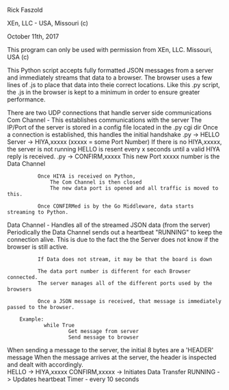 Rick Faszold

XEn, LLC - USA, Missouri (c)

October 11th, 2017

This program can only be used with permission from XEn, LLC.  Missouri, USA  (c)

This Python script accepts fully formatted JSON messages from a server and
immediately streams that data to a browser.  The browser uses a few lines of
.js to place that data into theie correct locations.  Like this .py script, the .js
in the browser is kept to a minimum in order to ensure greater performance.

There are two UDP connections that handle server side communications
   Com Channel - This establishes communications with the server 
		The IP/Port of the server is stored in a config file located in the .py cgi dir
		Once a connection is established, this handles the initial handshake
              .py -> HELLO
              Server -> HIYA,xxxxx   (xxxxx = some Port Number)
                  If there is no HIYA,xxxxx, the server is not running
                  HELLO is resent every x seconds until a valid HIYA reply is received.
              .py -> CONFIRM,xxxxx
                      This new Port xxxxx number is the Data Channel

              Once HIYA is received on Python,
                  The Com Channel is then closed
                  The new data port is opened and all traffic is moved to this.
                  
              Once CONFIRMed is by the Go Middleware, data starts streaming to Python.

   Data Channel - Handles all of the streamed JSON data (from the server)
              Periodically the Data Channel sends out a heartbeat "RUNNING" to keep the connection alive.
              This is due to the fact the the Server does not know if the browser is still active.

              If Data does not stream, it may be that the board is down

              The data port number is different for each Browser connected.
              The server manages all of the different ports used by the browsers

              Once a JSON message is received, that message is immediately passed to the browser.

		Example:
              	while True
                  		Get message from server
                  		Send message to browser

When sending a message to the server, the initial 8 bytes are a 'HEADER' message
When the message arrives at the server, the header is inspected and dealt with
accordingly.  
    HELLO    -> HIYA,xxxxx
    CONFIRM,xxxxx -> Initiates Data Transfer
    RUNNING -> Updates heartbeat Timer - every 10 seconds

